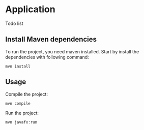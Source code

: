 # Application
Todo list

## Install Maven dependencies

To run the project, you need maven installed.
Start by install the dependencies with following command:

```
mvn install
``` 

## Usage

Compile the project:

```
mvn compile
```

Run the project:

```
mvn javafx:run
```
